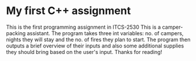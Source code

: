 # My first C++ assignment
This is the first programming assignment in ITCS-2530
This is a camper-packing assistant.
The program takes three int variables: no. of campers, nights they will stay and the no. of fires
they plan to start.
The program then outputs a brief overview of their inputs and also some additional
supplies they should bring based on the user's input. Thanks for reading!
